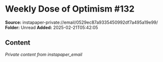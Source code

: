 # Weekly Dose of Optimism #132

**Source:** instapaper-private://email/0529ec87a9335450992df7a495a19e99/
**Folder:** Unread
**Added:** 2025-02-21T05:42:05




## Content
*Private content from instapaper_email*
